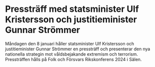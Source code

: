 # Pressträff med statsminister Ulf Kristersson och justitieminister Gunnar Strömmer

Måndagen den 8 januari håller statsminister Ulf Kristersson och justitieminister Gunnar Strömmer en pressträff och presenterar den nya nationella strategin mot våldsbejakande extremism och terrorism. Pressträffen hålls på Folk och Försvars Rikskonferens 2024 i Sälen.

